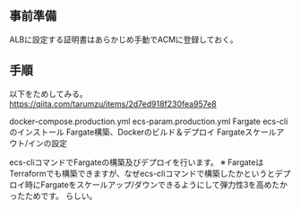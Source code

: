 
## 事前準備
ALBに設定する証明書はあらかじめ手動でACMに登録しておく。


## 手順
以下をためしてみる。
https://qiita.com/tarumzu/items/2d7ed918f230fea957e8


docker-compose.production.yml
ecs-param.production.yml
Fargate ecs-cliのインストール
Fargate構築、Dockerのビルド＆デプロイ
Fargateスケールアウト/インの設定


ecs-cliコマンドでFargateの構築及びデプロイを行います。
※ FargateはTerraformでも構築できますが、なぜecs-cliコマンドで構築したかというとデプロイ時にFargateをスケールアップ/ダウンできるようにして弾力性3を高めたかったためです。
らしい。

